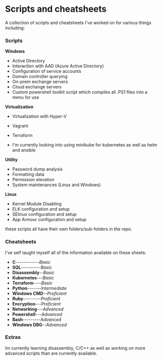 # Scripts and cheatsheets

A collection of scripts and cheatsheets I've worked on for various things including:

### Scripts

 **Windows**

 - Active Directory
 - Interaction with AAD (Azure Active Directory)
 - Configuration of service accounts
 - Domain controller querying
 - On-prem exchange servers
 - Cloud exchange servers
 - Custom powershell toolkit script which compiles all .PS1 files into a menu for use

 **Virtualization**
 - Virtualization with Hyper-V
 - Vagrant
 - Terraform

 - I'm currently looking into using minikube for kubernetes as well as helm and ansible

**Utility**
 - Password dump analysis
 - Formatting data
 - Permission elevation
 - System maintenances (Linux and Windows)

 **Linux**
 - Kernel Module Disabling
 - ELK configuration and setup
 - SElinux configuration and setup
 - App Armour configuration and setup

these scripts all have their own folders/sub-folders in the repo.

### Cheatsheets
I've self taught myself all of the information available on these sheets:

- **C**------------*Basic*
- **SQL**----------*Basic*
- **Disassembly**--*Basic*
- **Kubernetes**---*Basic*
- **Terraform**----*Basic*
- **Python**-------*Intermediate*
- **Windows CMD**--*Proficient*
- **Ruby**---------*Proficient*
- **Encryption**---*Proficient*
- **Networking**---*Advanced*
- **Powershell**---*Advanced*
- **Bash**---------*Advanced*
- **Windows DBG**--*Advanced*

### Extras
Im currently learning disassembly, C/C++ as well as working on more advanced scripts than are currently available.
